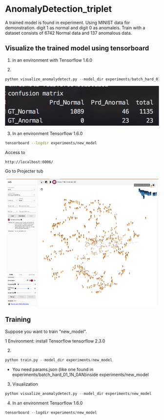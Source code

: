 # AnomalyDetection_triplet


A trained model is found in experiment.
Using MINIST data for demonstration.
digit 1 as normal and digit 0 as anomaleis.
Train with a dataset consists of 6742 Normal data and 137 anomalous data.



## Visualize the trained model using tensorboard

1. in an environment with Tensorflow 1.6.0 

2.
```python
python visualize_anomalydetect.py --model_dir experiments/batch_hard_01_1N_0AN

```

![Alt text](images/confusionMatrix.png?raw=true)

3. In an environment Tensorflow 1.6.0 
```bash
tensorboard --logdir experiments/new_model
```

Access to 
```
http://localhost:6006/
```
Go to Projecter tub

![Alt text](images/emb.png?raw=true)



## Training

Suppose you want to train "new_model".

1 Environment: install Tensorflow tensorflow 2.3.0  

2. 
```python
python train.py --model_dir experiments/new_model
```
* You need params.json (like one found in experiments/batch_hard_01_1N_0AN)inside experiments/new_model


3. Visualization
```python
python visualize_anomalydetect.py --model_dir experiments/new_model

```
4. In an environment Tensorflow 1.6.0 
```python
tensorboard --logdir experiments/new_model
```


